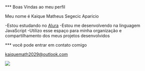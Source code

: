 *** Boas Vindas ao meu perfil 

Meu nome é Kaique Matheus Segecic Aparicio

-Estou estudando no [Alura](https://www.alura.com.br)
-Estou me desenvolvendo na linguagem JavaScript
-Utilizo esse espaço para minha organização e compartilhamento dos meus projetos desenvolvidos

*** você pode entrar em contato comigo 

kaiquemath2029@outlook.com

![](https://github.com/Baixinho20/Baixinho20/assets/171054838/3d9ac6d6-1638-496e-b8ee-91b31dc6a9f5)
